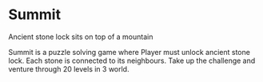 # Summit
Ancient stone lock sits on top of a mountain

Summit is a puzzle solving game where Player must unlock ancient stone lock. Each stone is connected to its neighbours. Take up the challenge and venture through 20 levels in 3 world.
